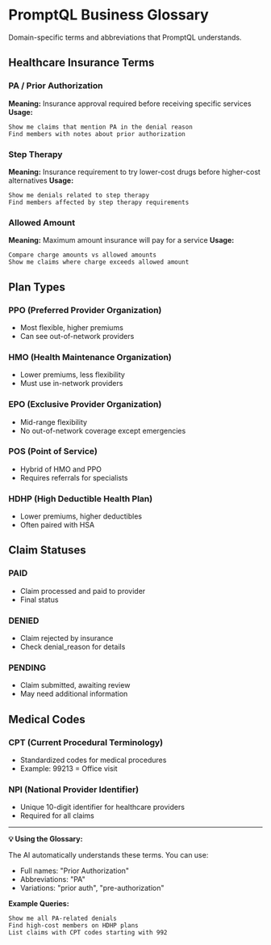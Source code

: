 # PromptQL Business Glossary

Domain-specific terms and abbreviations that PromptQL understands.

## Healthcare Insurance Terms

### PA / Prior Authorization
**Meaning:** Insurance approval required before receiving specific services
**Usage:**
```
Show me claims that mention PA in the denial reason
Find members with notes about prior authorization
```

### Step Therapy
**Meaning:** Insurance requirement to try lower-cost drugs before higher-cost alternatives
**Usage:**
```
Show me denials related to step therapy
Find members affected by step therapy requirements
```

### Allowed Amount
**Meaning:** Maximum amount insurance will pay for a service
**Usage:**
```
Compare charge amounts vs allowed amounts
Show me claims where charge exceeds allowed amount
```

## Plan Types

### PPO (Preferred Provider Organization)
- Most flexible, higher premiums
- Can see out-of-network providers

### HMO (Health Maintenance Organization)
- Lower premiums, less flexibility
- Must use in-network providers

### EPO (Exclusive Provider Organization)
- Mid-range flexibility
- No out-of-network coverage except emergencies

### POS (Point of Service)
- Hybrid of HMO and PPO
- Requires referrals for specialists

### HDHP (High Deductible Health Plan)
- Lower premiums, higher deductibles
- Often paired with HSA

## Claim Statuses

### PAID
- Claim processed and paid to provider
- Final status

### DENIED
- Claim rejected by insurance
- Check denial_reason for details

### PENDING
- Claim submitted, awaiting review
- May need additional information

## Medical Codes

### CPT (Current Procedural Terminology)
- Standardized codes for medical procedures
- Example: 99213 = Office visit

### NPI (National Provider Identifier)
- Unique 10-digit identifier for healthcare providers
- Required for all claims

---

**💡 Using the Glossary:**

The AI automatically understands these terms. You can use:
- Full names: "Prior Authorization"
- Abbreviations: "PA"
- Variations: "prior auth", "pre-authorization"

**Example Queries:**
```
Show me all PA-related denials
Find high-cost members on HDHP plans
List claims with CPT codes starting with 992
```
